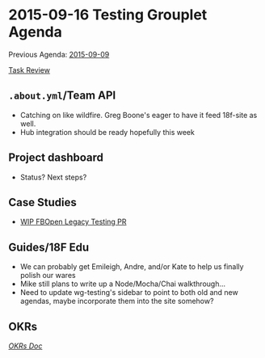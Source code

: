 # 2015-09-16 Testing Grouplet Agenda

Previous Agenda: [2015-09-09](./20150909_agenda.md)

[Task Review](https://trello.com/b/efNEYNJ1/18f-testing-grouplet)

## `.about.yml`/Team API

* Catching on like wildfire. Greg Boone's eager to have it feed 18f-site as
  well.
* Hub integration should be ready hopefully this week

## Project dashboard

* Status? Next steps?

## Case Studies

* [WIP FBOpen Legacy Testing PR](https://github.com/18F/wg-testing/pull/19)

## Guides/18F Edu

* We can probably get Emileigh, Andre, and/or Kate to help us finally polish
  our wares
* Mike still plans to write up a Node/Mocha/Chai walkthrough...
* Need to update wg-testing's sidebar to point to both old and new agendas,
  maybe incorporate them into the site somehow?

## OKRs

[_OKRs Doc_](https://docs.google.com/a/gsa.gov/document/d/1O3x8rE-EyAgelatY8TkldEfr4HV1HKxG2jv-TnBBw6g/edit?usp=sharing)
